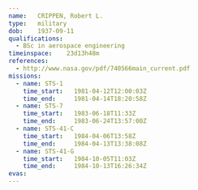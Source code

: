 ```yaml
---
name:	CRIPPEN, Robert L.
type:	military
dob:	1937-09-11
qualifications:
  - BSc in aerospace engineering
timeinspace:	23d13h48m
references:
  - http://www.nasa.gov/pdf/740566main_current.pdf
missions:
  - name: STS-1
    time_start:   1981-04-12T12:00:03Z
    time_end:     1981-04-14T18:20:58Z
  - name: STS-7
    time_start:   1983-06-18T11:33Z
    time_end:     1983-06-24T13:57:00Z
  - name: STS-41-C
    time_start:   1984-04-06T13:58Z
    time_end:     1984-04-13T13:38:08Z
  - name: STS-41-G
    time_start:   1984-10-05T11:03Z
    time_end:     1984-10-13T16:26:34Z
evas:
---
```

